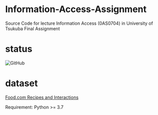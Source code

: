 # Information-Access-Assignment
Source Code for lecture Information Access (0AS0704) in University of Tsukuba Final Assignment

# status
![GitHub](https://img.shields.io/github/license/junj2ejj/Information-Access-Assignment)

# dataset
[Food.com Recipes and Interactions](https://www.kaggle.com/shuyangli94/food-com-recipes-and-user-interactions)

Requirement:
Python >= 3.7


